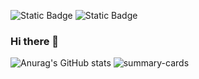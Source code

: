 ![Static Badge](https://img.shields.io/badge/Twitter-Kopie_klar-blue?link=twitter.com%2Fkopie_klar) ![Static Badge](https://img.shields.io/badge/Discord-at_clear-darkblue?link=https%3A%2F%2Fdiscord.com%2Fusers%2F822458692473323560)





### Hi there 👋

![Anurag's GitHub stats](https://github-readme-stats.vercel.app/api?username=Quantum8060&show_icons=true&theme=radical)
![summary-cards](http://github-profile-summary-cards.vercel.app/api/cards/profile-details?username=Quantum8060&theme=github_dark)
